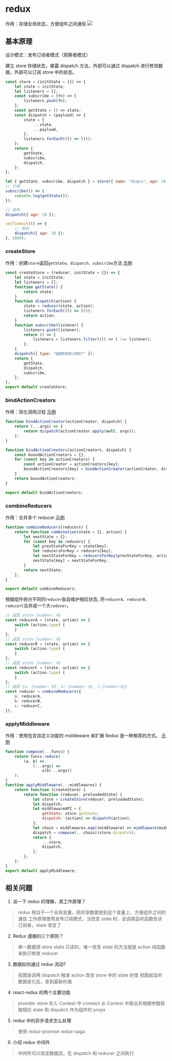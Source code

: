 # redux

作用：存储全局状态，方便组件之间通信
![](./static/redux.png)

## 基本原理

设计模式：发布订阅者模式（观察者模式）

建立 store 存储状态，暴露 dispatch 方法，外部可以通过 dispatch 进行修改数据，外部可以订阅 store 中的状态。

```js
const store = (initState = {}) => {
	let state = initState;
	let listeners = [];
	const subscribe = (fn) => {
		listeners.push(fn);
	};
	const getState = () => state;
	const dispatch = (payload) => {
		state = {
			...state,
			...payload,
		};
		listeners.forEach((l) => l());
	};
	return {
		getState,
		subscribe,
		dispatch,
	};
};

let { getState, subscribe, dispatch } = store({ name: "diqiu", age: 18 });
// 订阅
subscribe(() => {
	console.log(getState());
});

// 发布
dispatch({ age: 19 });

setTimeout(() => {
	// 发布
	dispatch({ age: 20 });
}, 1000);
```

### createStore


作用：创建`store`返回`getState、dispatch、subscribe`方法
[示例](https://www.redux.org.cn/docs/api/createStore.html)


```js
const createStore = (reducer, initState = {}) => {
	let state = initState;
	let listeners = [];
	function getState() {
		return state;
	}
	function dispatch(action) {
		state = reducer(state, action);
		listeners.forEach((l) => l());
		return action;
	}
	function subscribe(listener) {
		listeners.push(listener);
		return () => {
			listeners = listeners.filter((l) => l !== listener);
		};
	}
	dispatch({ type: "@@REDUX/INIT" });
	return {
		getState,
		dispatch,
		subscribe,
	};
};
export default createStore;
```

### bindActionCreators

作用：简化调用过程
[示例](https://www.redux.org.cn/docs/api/bindActionCreators.html)

```js
function bindActionCreator(actionCreator, dispatch) {
	return (...args) => {
		return dispatch(actionCreator.apply(null, args));
	};
}

function bindActionCreators(actionCreators, dispatch) {
	const boundActionCreators = {};
	for (const key in actionCreators) {
		const actionCreator = actionCreators[key];
		boundActionCreators[key] = bindActionCreator(actionCreator, dispatch);
	}
	return boundActionCreators;
}

export default bindActionCreators;
```

### combineReducers

作用：合并多个 reducer
[示例](https://www.redux.org.cn/docs/api/combineReducers.html)

```js
function combineReducers(reducers) {
	return function combination(state = {}, action) {
		let nextState = {};
		for (const key in reducers) {
			let prevStateForKey = state[key];
			let reducersForKey = reducers[key];
			let nextStateForKey = reducersForKey(prevStateForKey, action);
			nextState[key] = nextStateForKey;
		}
		return nextState;
	};
}

export default combineReducers;
```

根据组件拆分不同的`reducer`各自维护相应状态, 将`reducerA、reducerB、reducerC`合并成一个大`reducer`。

```js
// 返回 state {number: 0}
const reducerA = (state, action) => {
	switch (action.type) {
	}
};
// 返回 state {number: 0}
const reducerB = (state, action) => {
	switch (action.type) {
	}
};
// 返回 state {number: 0}
const reducerC = (state, action) => {
	switch (action.type) {
	}
};
// 返回 {a: {number: 0}, b: {number: 0}, c:{number:0}}
const reducer = combineReducers({
	a: reducerA,
	b: reducerB,
	c: reducerC,
});
```

### applyMiddleware

作用：使用包含自定义功能的 middleware 来扩展 Redux 是一种推荐的方式。
[示例](https://www.redux.org.cn/docs/api/applyMiddleware.html)

```js
function compose(...funcs) {
	return funcs.reduce(
		(a, b) =>
			(...args) =>
				a(b(...args))
	);
}
function applyMiddleware(...middlewares) {
	return function (createStore) {
		return function (reducer, preloadedState) {
			let store = createStore(reducer, preloadedState);
			let dispatch;
			let middlewareAPI = {
				getState: store.getState,
				dispatch: (action) => dispatch(action),
			};
			let chain = middlewares.map((middleware) => middleware(middlewareAPI));
			dispatch = compose(...chain)(store.dispatch);
			return {
				...store,
				dispatch,
			};
		};
	};
}
export default applyMiddleware;
```

## 相关问题

1. 谈一下 redux 的理解，其工作原理？

> redux 相当于一个全局变量，把共享数据放到这个变量上，方便组件之间的通信
> 工作原理使用发布订阅模式，当改变 state 时，会调用监听函数告诉订阅者，state 改变了

2. Redux 遵循的三个原则？

> 单一数据源 store
> state 只读的，唯一改变 state 的方法就是 action
> 纯函数来执行修改 reducer

3. 数据如何通过 redux 流动?

> 视图层调用 dispatch 触发 action 改变 store 中的 state 的值 视图层监听数据变化后，拿到最新的值

4. react-redux 的两个主要功能

> provider store 存入 Context 中
> connect 从 Context 中取出并根据参数获取相应 state 和 dispatch 作为组件的 props

5. redux 中的异步请求怎么处理

> 使用 redux-promise redux-saga

6. 介绍 redux 中间件

> 中间件可以改变数据流，在 dispatch 和 reducer 之间执行

